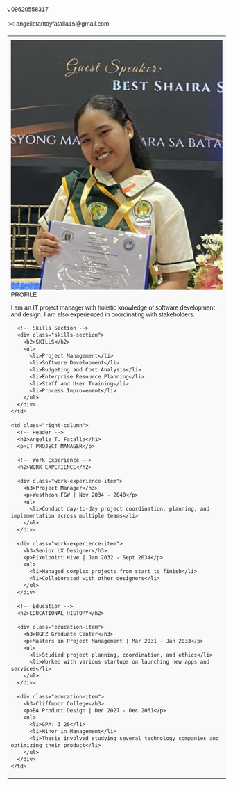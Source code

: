 <!DOCTYPE html>
<html>
<head>
<title>Angelie T. Fatalla - IT Project Manager</title>
<style>
  profile pic 
  {
    widht: 150;
    height: 150:
  }
body {
  font-family: Arial, sans-serif;
  margin: 20px;
}
table {
  width: 100%;
  border-collapse: collapse;
}
td {
  padding: 8px;
  vertical-align: top;
}
.left-column {
  width: 40%;
  background-color: #f9f9f9;
}

.profile-section {
  margin-bottom: 20px;
}

.skills-section {
  margin-bottom: 20px;
}
.right-column {
  width: 60%;
}
h1 {
  font-size: 2em;
  margin-bottom: 5px;
}
h2 {
  font-size: 1.5em;
  margin-top: 0;
  margin-bottom: 10px;
}
h3 {
  font-size: 1.2em;
  margin-bottom: 5px;
}
.work-experience-item {
  margin-bottom: 15px;
}
.education-item {
  margin-bottom: 15px;
}
.contact-info {
  margin-top: 20px;
  font-size: 0.9em;
}
</style>
</head>
<body>

<table>
  <tr>
    <td class="left-column">
      <div class="PROFILE SECTION">
        <img src="ecaebfe5-ceb0-4487-810f-4e3812dfe7ab.jpg" alt="Angelie"
        <h2>PROFILE</h2>
        <p>I am an IT project manager with holistic knowledge of software development and design. I am also experienced in coordinating with stakeholders.</p>
      </div>

      <!-- Skills Section -->
      <div class="skills-section">
        <h2>SKILLS</h2>
        <ul>
          <li>Project Management</li>
          <li>Software Development</li>
          <li>Budgeting and Cost Analysis</li>
          <li>Enterprise Resource Planning</li>
          <li>Staff and User Training</li>
          <li>Process Improvement</li>
        </ul>
      </div>
    </td>

    <td class="right-column">
      <!-- Header -->
      <h1>Angelie T. Fatalla</h1>
      <p>IT PROJECT MANAGER</p>

      <!-- Work Experience -->
      <h2>WORK EXPERIENCE</h2>

      <div class="work-experience-item">
        <h3>Project Manager</h3>
        <p>Westheon FGW | Nov 2034 - 2040</p>
        <ul>
          <li>Conduct day-to-day project coordination, planning, and implementation across multiple teams</li>
        </ul>
      </div>

      <div class="work-experience-item">
        <h3>Senior UX Designer</h3>
        <p>Pixelpoint Hive | Jan 2032 - Sept 2034</p>
        <ul>
          <li>Managed complex projects from start to finish</li>
          <li>Collaborated with other designers</li>
        </ul>
      </div>

      <!-- Education -->
      <h2>EDUCATIONAL HISTORY</h2>

      <div class="education-item">
        <h3>HGFZ Graduate Center</h3>
        <p>Masters in Project Management | Mar 2031 - Jan 2033</p>
        <ul>
          <li>Studied project planning, coordination, and ethics</li>
          <li>Worked with various startups on launching new apps and services</li>
        </ul>
      </div>

      <div class="education-item">
        <h3>Cliffmoor College</h3>
        <p>BA Product Design | Dec 2027 - Dec 2031</p>
        <ul>
          <li>GPA: 3.26</li>
          <li>Minor in Management</li>
          <li>Thesis involved studying several technology companies and optimizing their product</li>
        </ul>
      </div>
    </td>
  </tr>
   <tr>
      <div class="contact">
      <p>📞 09620558317</p>
      <p>✉️ angelietantayfatalla15@gmail.com</p>
      </div>
      </tr>
    </td>
  </div>
</table>

</body>
</html>
